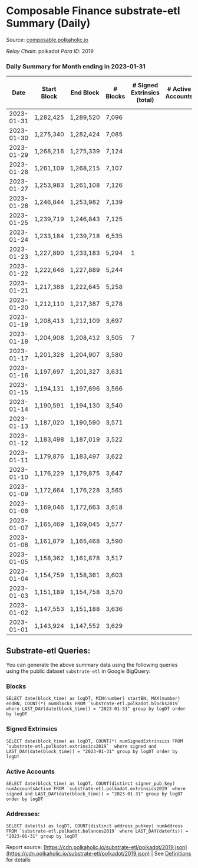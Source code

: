 # Composable Finance substrate-etl Summary (Daily)

_Source_: [composable.polkaholic.io](https://composable.polkaholic.io)

*Relay Chain*: polkadot
*Para ID*: 2019



### Daily Summary for Month ending in 2023-01-31


| Date | Start Block | End Block | # Blocks | # Signed Extrinsics (total) | # Active Accounts | # Passive | # New | # Addresses with Balances | # Events | # Transfers | # XCM Transfers In | # XCM Transfers Out |
| ---- | ----------- | --------- | -------- | --------------------------- | ----------------- | --------- | ----- | ------------------------- | -------- | ----------- | ------------------ | ------------------- |
| 2023-01-31 | 1,282,425 | 1,289,520 | 7,096  |  |  |  |  | 10 | 14,196 |   |   |   |
| 2023-01-30 | 1,275,340 | 1,282,424 | 7,085  |  |  |  |  | 10 | 14,174 |   |   |   |
| 2023-01-29 | 1,268,216 | 1,275,339 | 7,124  |  |  |  |  | 10 | 14,252 |   |   |   |
| 2023-01-28 | 1,261,109 | 1,268,215 | 7,107  |  |  |  |  | 10 | 14,218 |   |   |   |
| 2023-01-27 | 1,253,983 | 1,261,108 | 7,126  |  |  |  |  | 10 | 14,259 |   |   |   |
| 2023-01-26 | 1,246,844 | 1,253,982 | 7,139  |  |  |  |  | 10 | 14,282 |   |   |   |
| 2023-01-25 | 1,239,719 | 1,246,843 | 7,125  |  |  |  |  | 10 | 14,254 |   |   |   |
| 2023-01-24 | 1,233,184 | 1,239,718 | 6,535  |  |  |  |  | 10 | 13,073 |   |   |   |
| 2023-01-23 | 1,227,890 | 1,233,183 | 5,294  | 1 |  |  |  | 10 | 10,596 |   |   |   |
| 2023-01-22 | 1,222,646 | 1,227,889 | 5,244  |  |  |  |  | 10 | 10,491 |   |   |   |
| 2023-01-21 | 1,217,388 | 1,222,645 | 5,258  |  |  |  |  | 10 | 10,519 |   |   |   |
| 2023-01-20 | 1,212,110 | 1,217,387 | 5,278  |  |  |  |  | 10 | 10,559 |   |   |   |
| 2023-01-19 | 1,208,413 | 1,212,109 | 3,697  |  |  |  |  | 10 | 7,399 |   |   |   |
| 2023-01-18 | 1,204,908 | 1,208,412 | 3,505  | 7 |  |  | 3 | 10 | 7,050 | 3  |   |   |
| 2023-01-17 | 1,201,328 | 1,204,907 | 3,580  |  |  |  |  | 7 | 7,162 |   |   |   |
| 2023-01-16 | 1,197,697 | 1,201,327 | 3,631  |  |  |  |  | 7 | 7,264 |   |   |   |
| 2023-01-15 | 1,194,131 | 1,197,696 | 3,566  |  |  |  |  | 7 | 7,134 |   |   |   |
| 2023-01-14 | 1,190,591 | 1,194,130 | 3,540  |  |  |  |  | 7 | 7,082 |   |   |   |
| 2023-01-13 | 1,187,020 | 1,190,590 | 3,571  |  |  |  |  | 7 | 7,144 |   |   |   |
| 2023-01-12 | 1,183,498 | 1,187,019 | 3,522  |  |  |  |  | 7 | 7,046 |   |   |   |
| 2023-01-11 | 1,179,876 | 1,183,497 | 3,622  |  |  |  |  | 7 | 7,246 |   |   |   |
| 2023-01-10 | 1,176,229 | 1,179,875 | 3,647  |  |  |  |  | 7 | 7,296 |   |   |   |
| 2023-01-09 | 1,172,664 | 1,176,228 | 3,565  |  |  |  |  | 7 | 7,132 |   |   |   |
| 2023-01-08 | 1,169,046 | 1,172,663 | 3,618  |  |  |  |  | 7 | 7,238 |   |   |   |
| 2023-01-07 | 1,165,469 | 1,169,045 | 3,577  |  |  |  |  | 7 | 7,156 |   |   |   |
| 2023-01-06 | 1,161,879 | 1,165,468 | 3,590  |  |  |  |  | 7 | 7,182 |   |   |   |
| 2023-01-05 | 1,158,362 | 1,161,878 | 3,517  |  |  |  |  | 7 | 7,039 |   |   |   |
| 2023-01-04 | 1,154,759 | 1,158,361 | 3,603  |  |  |  |  | 7 | 7,208 |   |   |   |
| 2023-01-03 | 1,151,189 | 1,154,758 | 3,570  |  |  |  |  | 7 | 7,142 |   |   |   |
| 2023-01-02 | 1,147,553 | 1,151,188 | 3,636  |  |  |  |  | 7 | 7,274 |   |   |   |
| 2023-01-01 | 1,143,924 | 1,147,552 | 3,629  |  |  |  |  | 7 | 7,260 |   |   |   |

## Substrate-etl Queries:
You can generate the above summary data using the following queries using the public dataset `substrate-etl` in Google BigQuery:


### Blocks
```
SELECT date(block_time) as logDT, MIN(number) startBN, MAX(number) endBN, COUNT(*) numBlocks FROM `substrate-etl.polkadot.blocks2019`  where LAST_DAY(date(block_time)) = "2023-01-31" group by logDT order by logDT
```


### Signed Extrinsics
```
SELECT date(block_time) as logDT, COUNT(*) numSignedExtrinsics FROM `substrate-etl.polkadot.extrinsics2019`  where signed and LAST_DAY(date(block_time)) = "2023-01-31" group by logDT order by logDT
```


### Active Accounts
```
SELECT date(block_time) as logDT, COUNT(distinct signer_pub_key) numAccountsActive FROM `substrate-etl.polkadot.extrinsics2019` where signed and LAST_DAY(date(block_time)) = "2023-01-31" group by logDT order by logDT
```


### Addresses:
```
SELECT date(ts) as logDT, COUNT(distinct address_pubkey) numAddress FROM `substrate-etl.polkadot.balances2019` where LAST_DAY(date(ts)) = "2023-01-31" group by logDT
```



Report source: [https://cdn.polkaholic.io/substrate-etl/polkadot/2019.json](https://cdn.polkaholic.io/substrate-etl/polkadot/2019.json) | See [Definitions](/DEFINITIONS.md) for details
